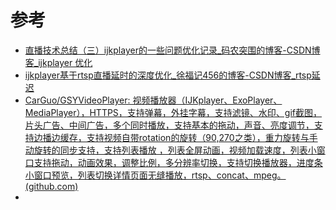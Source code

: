





# 参考

- [直播技术总结（三）ijkplayer的一些问题优化记录_码农突围的博客-CSDN博客_ijkplayer 优化](https://blog.csdn.net/hejjunlin/article/details/57075026)
- [ijkplayer基于rtsp直播延时的深度优化_徐福记456的博客-CSDN博客_rtsp延迟](https://blog.csdn.net/u011686167/article/details/85256101)
- [CarGuo/GSYVideoPlayer: 视频播放器（IJKplayer、ExoPlayer、MediaPlayer），HTTPS，支持弹幕，外挂字幕，支持滤镜、水印、gif截图，片头广告、中间广告，多个同时播放，支持基本的拖动，声音、亮度调节，支持边播边缓存，支持视频自带rotation的旋转（90,270之类），重力旋转与手动旋转的同步支持，支持列表播放 ，列表全屏动画，视频加载速度，列表小窗口支持拖动，动画效果，调整比例，多分辨率切换，支持切换播放器，进度条小窗口预览，列表切换详情页面无缝播放，rtsp、concat、mpeg。 (github.com)](https://github.com/CarGuo/GSYVideoPlayer)
- 